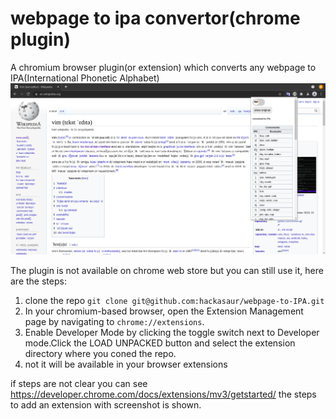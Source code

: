 # webpage to ipa convertor(chrome plugin)
A chromium browser plugin(or extension) which converts any webpage to IPA(International Phonetic Alphabet)
![webpage to IPA plugin screenshot](https://github.com/hackasaur/webpage-to-IPA/blob/f02d217163444f9de544e30b8e1a9495dce1cb54/webpage%20to%20IPA%20wikipedia.png)

The plugin is not available on chrome web store but you can still use it, here are the steps:
1. clone the repo `git clone git@github.com:hackasaur/webpage-to-IPA.git`
2. In your chromium-based browser, open the Extension Management page by navigating to `chrome://extensions`.
3. Enable Developer Mode by clicking the toggle switch next to Developer mode.Click the LOAD UNPACKED button and select the extension directory where you coned the repo.
4. not it will be available in your browser extensions

if steps are not clear you can see <https://developer.chrome.com/docs/extensions/mv3/getstarted/> the steps to add an extension with screenshot is shown.